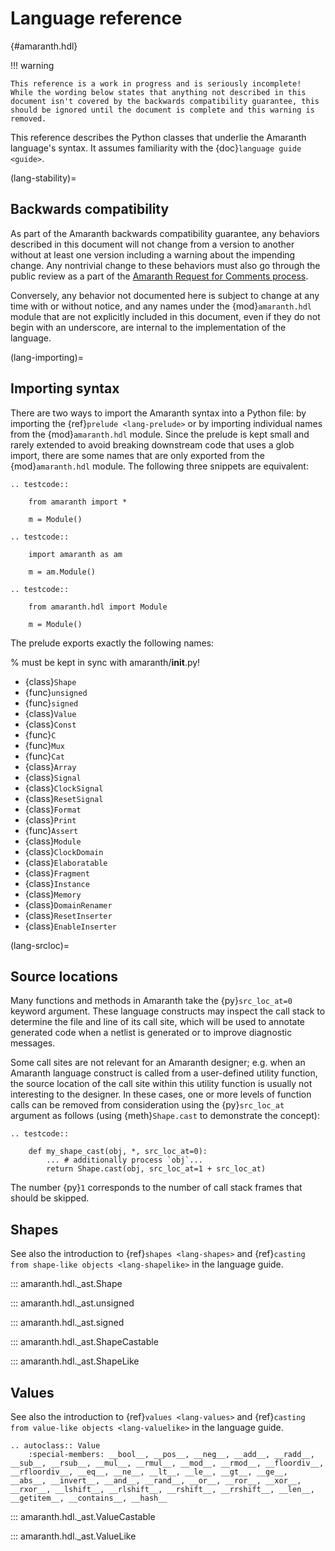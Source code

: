 # Language reference

[](){#amaranth.hdl}

!!! warning

    This reference is a work in progress and is seriously incomplete!
    While the wording below states that anything not described in this document isn't covered by the backwards compatibility guarantee, this should be ignored until the document is complete and this warning is removed.


This reference describes the Python classes that underlie the Amaranth language's syntax. It assumes familiarity with the {doc}`language guide <guide>`.

(lang-stability)=

## Backwards compatibility

As part of the Amaranth backwards compatibility guarantee, any behaviors described in this document will not change from a version to another without at least one version including a warning about the impending change. Any nontrivial change to these behaviors must also go through the public review as a part of the [Amaranth Request for Comments process](https://amaranth-lang.org/rfcs/).

Conversely, any behavior not documented here is subject to change at any time with or without notice, and any names under the {mod}`amaranth.hdl` module that are not explicitly included in this document, even if they do not begin with an underscore, are internal to the implementation of the language.

(lang-importing)=

## Importing syntax

There are two ways to import the Amaranth syntax into a Python file: by importing the {ref}`prelude <lang-prelude>` or by importing individual names from the {mod}`amaranth.hdl` module. Since the prelude is kept small and rarely extended to avoid breaking downstream code that uses a glob import, there are some names that are only exported from the {mod}`amaranth.hdl` module. The following three snippets are equivalent:

```{eval-rst}
.. testcode::

    from amaranth import *

    m = Module()
```

```{eval-rst}
.. testcode::

    import amaranth as am

    m = am.Module()
```

```{eval-rst}
.. testcode::

    from amaranth.hdl import Module

    m = Module()
```

The prelude exports exactly the following names:

% must be kept in sync with amaranth/__init__.py!

- {class}`Shape`
- {func}`unsigned`
- {func}`signed`
- {class}`Value`
- {class}`Const`
- {func}`C`
- {func}`Mux`
- {func}`Cat`
- {class}`Array`
- {class}`Signal`
- {class}`ClockSignal`
- {class}`ResetSignal`
- {class}`Format`
- {class}`Print`
- {func}`Assert`
- {class}`Module`
- {class}`ClockDomain`
- {class}`Elaboratable`
- {class}`Fragment`
- {class}`Instance`
- {class}`Memory`
- {class}`DomainRenamer`
- {class}`ResetInserter`
- {class}`EnableInserter`

(lang-srcloc)=

## Source locations

Many functions and methods in Amaranth take the {py}`src_loc_at=0` keyword argument. These language constructs may inspect the call stack to determine the file and line of its call site, which will be used to annotate generated code when a netlist is generated or to improve diagnostic messages.

Some call sites are not relevant for an Amaranth designer; e.g. when an Amaranth language construct is called from a user-defined utility function, the source location of the call site within this utility function is usually not interesting to the designer. In these cases, one or more levels of function calls can be removed from consideration using the {py}`src_loc_at` argument as follows (using {meth}`Shape.cast` to demonstrate the concept):

```{eval-rst}
.. testcode::

    def my_shape_cast(obj, *, src_loc_at=0):
        ... # additionally process `obj`...
        return Shape.cast(obj, src_loc_at=1 + src_loc_at)
```

The number {py}`1` corresponds to the number of call stack frames that should be skipped.

## Shapes

See also the introduction to {ref}`shapes <lang-shapes>` and {ref}`casting from shape-like objects <lang-shapelike>` in the language guide.

::: amaranth.hdl._ast.Shape

::: amaranth.hdl._ast.unsigned

::: amaranth.hdl._ast.signed

::: amaranth.hdl._ast.ShapeCastable

::: amaranth.hdl._ast.ShapeLike

## Values

See also the introduction to {ref}`values <lang-values>` and {ref}`casting from value-like objects <lang-valuelike>` in the language guide.

```{eval-rst}
.. autoclass:: Value
    :special-members: __bool__, __pos__, __neg__, __add__, __radd__, __sub__, __rsub__, __mul__, __rmul__, __mod__, __rmod__, __floordiv__, __rfloordiv__, __eq__, __ne__, __lt__, __le__, __gt__, __ge__, __abs__, __invert__, __and__, __rand__, __or__, __ror__, __xor__, __rxor__, __lshift__, __rlshift__, __rshift__, __rrshift__, __len__, __getitem__, __contains__, __hash__
```

::: amaranth.hdl._ast.ValueCastable

::: amaranth.hdl._ast.ValueLike
